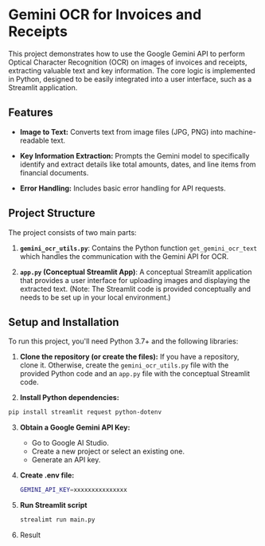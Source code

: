 # Gemini OCR for Invoices and Receipts

This project demonstrates how to use the Google Gemini API to perform Optical Character Recognition (OCR) on images of invoices and receipts, extracting valuable text and key information. The core logic is implemented in Python, designed to be easily integrated into a user interface, such as a Streamlit application.

## Features

* **Image to Text:** Converts text from image files (JPG, PNG) into machine-readable text.

* **Key Information Extraction:** Prompts the Gemini model to specifically identify and extract details like total amounts, dates, and line items from financial documents.

* **Error Handling:** Includes basic error handling for API requests.

## Project Structure

The project consists of two main parts:

1. **`gemini_ocr_utils.py`**: Contains the Python function `get_gemini_ocr_text` which handles the communication with the Gemini API for OCR.

2. **`app.py` (Conceptual Streamlit App)**: A conceptual Streamlit application that provides a user interface for uploading images and displaying the extracted text. (Note: The Streamlit code is provided conceptually and needs to be set up in your local environment.)

## Setup and Installation

To run this project, you'll need Python 3.7+ and the following libraries:

1. **Clone the repository (or create the files):**
   If you have a repository, clone it. Otherwise, create the `gemini_ocr_utils.py` file with the provided Python code and an `app.py` file with the conceptual Streamlit code.

2. **Install Python dependencies:**
```bash
pip install streamlit request python-dotenv
```

3. **Obtain a Google Gemini API Key:**
   - Go to Google AI Studio.
   - Create a new project or select an existing one.
   - Generate an API key.
  
4. **Create .env file:**
   ```bash
   GEMINI_API_KEY=xxxxxxxxxxxxxxx
   ```
5. **Run Streamlit script**
   ```bash
   strealimt run main.py
   ```
6. Result
   
   
